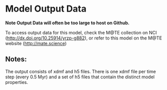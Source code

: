 # Model Output Data

**Note Output Data will often be too large to host on Github.** 

To access output data for this model, check the M@TE collection on NCI (http://dx.doi.org/10.25914/yrzp-g882), or refer to this model on the M@TE website (http://mate.science)


## Notes:
The output consists of xdmf and h5 files. There is one xdmf file per time step (every 0.5 Myr) and a set of h5 files that contain the distinct model properties.